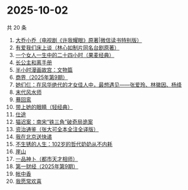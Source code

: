# 2025-10-02

共 20 条

<!-- BEGIN WEREAD -->
<!-- 最后更新时间 2025-10-02 00:31:51 +0800 -->
1. [大乔小乔（电视剧《许我耀眼》原著|微信读书特别版）](https://weread.qq.com/web/bookDetail/1ae327f0813aba7fag017585)
1. [有爱我们床上谈（林心如制片同名台剧原著）](https://weread.qq.com/web/bookDetail/17632910813aba76cg012502)
1. [一个女人一生中的二十四小时（果麦经典）](https://weread.qq.com/web/bookDetail/bcc32220813aba6bbg013071)
1. [长公主和离手册](https://weread.qq.com/web/bookDetail/1ec326b0813aba730g013f38)
1. [半小时漫画故宫：文物篇](https://weread.qq.com/web/bookDetail/06a32200813aba724g0146b7)
1. [商界（2025年第9期）](https://weread.qq.com/web/bookDetail/03f32750813aba78cg010878)
1. [她们仨：在风华绝代的才女佳人中，最想遇见——张爱玲、林徽因、杨绛](https://weread.qq.com/web/bookDetail/0f3328d0728089930f34340)
1. [末代风水师](https://weread.qq.com/web/bookDetail/77332520813aba722g010c64)
1. [蓦回鸾](https://weread.qq.com/web/bookDetail/14b321d0813aba723g011c1b)
1. [带上她的眼睛（轻经典）](https://weread.qq.com/web/bookDetail/0f032480813ab9f2bg0128ad)
1. [仕途](https://weread.qq.com/web/bookDetail/016325a0813aba6e3g014bf8)
1. [猫迟案：南宋“铁三角”破奇局诡案](https://weread.qq.com/web/bookDetail/a6332650813aba6a9g012871)
1. [资治通鉴（张大可全本全注全译版）](https://weread.qq.com/web/bookDetail/33532d70813aba6ccg011cd8)
1. [我在北京送快递](https://weread.qq.com/web/bookDetail/51532c40813ab7c0ag019c84)
1. [不生锈的人生：102岁的哲代奶奶从不内耗](https://weread.qq.com/web/bookDetail/77232620813aba06dg01442d)
1. [崖山](https://weread.qq.com/web/bookDetail/c4132250813aba76eg014c67)
1. [一品神卜（都市天才相师）](https://weread.qq.com/web/bookDetail/34b32b90813aba555g0105ad)
1. [第一财经（2025年第9期）](https://weread.qq.com/web/bookDetail/751322e0813aba7f5g015500)
1. [帐中香](https://weread.qq.com/web/bookDetail/e3232920813aba5e1g01341c)
1. [我愿常欢喜](https://weread.qq.com/web/bookDetail/6d032db0813ab814cg01374d)
<!-- END WEREAD -->